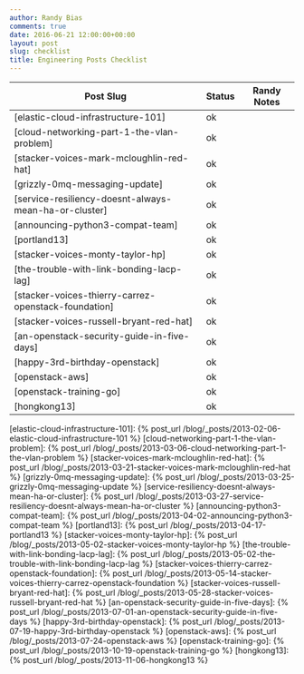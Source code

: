 ```yaml
---
author: Randy Bias
comments: true
date: 2016-06-21 12:00:00+00:00
layout: post
slug: checklist
title: Engineering Posts Checklist
---
```


| **Post Slug**                                         | **Status**       | **Randy Notes** |
| ---                                                   | ---              | ---             |
| [elastic-cloud-infrastructure-101]                    | ok               |                 |
| [cloud-networking-part-1-the-vlan-problem]            | ok               |                 |
| [stacker-voices-mark-mcloughlin-red-hat]              | ok               |                 |
| [grizzly-0mq-messaging-update]                        | ok               |                 |
| [service-resiliency-doesnt-always-mean-ha-or-cluster] | ok               |                 |
| [announcing-python3-compat-team]                      | ok               |                 |
| [portland13]                                          | ok               |                 |
| [stacker-voices-monty-taylor-hp]                      | ok               |                 |
| [the-trouble-with-link-bonding-lacp-lag]              | ok               |                 |
| [stacker-voices-thierry-carrez-openstack-foundation]  | ok               |                 |
| [stacker-voices-russell-bryant-red-hat]               | ok               |                 |
| [an-openstack-security-guide-in-five-days]            | ok               |                 |
| [happy-3rd-birthday-openstack]                        | ok               |                 |
| [openstack-aws]                                       | ok               |                 |
| [openstack-training-go]                               | ok               |                 |
| [hongkong13]                                          | ok               |                 |


  [elastic-cloud-infrastructure-101]: {% post_url /blog/_posts/2013-02-06-elastic-cloud-infrastructure-101 %}
  [cloud-networking-part-1-the-vlan-problem]: {% post_url /blog/_posts/2013-03-06-cloud-networking-part-1-the-vlan-problem %}
  [stacker-voices-mark-mcloughlin-red-hat]: {% post_url /blog/_posts/2013-03-21-stacker-voices-mark-mcloughlin-red-hat %}
  [grizzly-0mq-messaging-update]: {% post_url /blog/_posts/2013-03-25-grizzly-0mq-messaging-update %}
  [service-resiliency-doesnt-always-mean-ha-or-cluster]: {% post_url /blog/_posts/2013-03-27-service-resiliency-doesnt-always-mean-ha-or-cluster %}
  [announcing-python3-compat-team]: {% post_url /blog/_posts/2013-04-02-announcing-python3-compat-team %}
  [portland13]: {% post_url /blog/_posts/2013-04-17-portland13 %}
  [stacker-voices-monty-taylor-hp]: {% post_url /blog/_posts/2013-05-02-stacker-voices-monty-taylor-hp %}
  [the-trouble-with-link-bonding-lacp-lag]: {% post_url /blog/_posts/2013-05-02-the-trouble-with-link-bonding-lacp-lag %}
  [stacker-voices-thierry-carrez-openstack-foundation]: {% post_url /blog/_posts/2013-05-14-stacker-voices-thierry-carrez-openstack-foundation %}
  [stacker-voices-russell-bryant-red-hat]: {% post_url /blog/_posts/2013-05-28-stacker-voices-russell-bryant-red-hat %}
  [an-openstack-security-guide-in-five-days]: {% post_url /blog/_posts/2013-07-01-an-openstack-security-guide-in-five-days %}
  [happy-3rd-birthday-openstack]: {% post_url /blog/_posts/2013-07-19-happy-3rd-birthday-openstack %}
  [openstack-aws]: {% post_url /blog/_posts/2013-07-24-openstack-aws %}
  [openstack-training-go]: {% post_url /blog/_posts/2013-10-19-openstack-training-go %}
  [hongkong13]: {% post_url /blog/_posts/2013-11-06-hongkong13 %}
